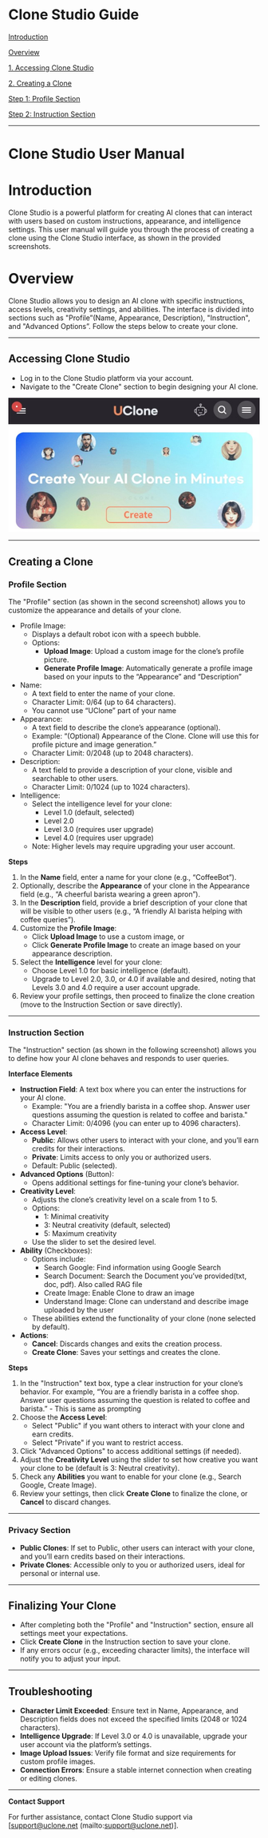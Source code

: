 # Clone Studio Guide

[Introduction](#introduction)

[Overview](#overview)

[1. Accessing Clone Studio](#accessing-clone-studio)

[2. Creating a Clone](#creating-a-clone)

[Step 1: Profile Section](#step-1:-profile-section)

[Step 2: Instruction Section](#step-2:-instruction-section)

---

# Clone Studio User Manual

# Introduction 

Clone Studio is a powerful platform for creating AI clones that can interact with users based on custom instructions, appearance, and intelligence settings. This user manual will guide you through the process of creating a clone using the Clone Studio interface, as shown in the provided screenshots.

# Overview

Clone Studio allows you to design an AI clone with specific instructions, access levels, creativity settings, and abilities. The interface is divided into sections such as "Profile”(Name, Appearance, Description), "Instruction", and "Advanced Options”. Follow the steps below to create your clone.

---

## Accessing Clone Studio 

* Log in to the Clone Studio platform via your account.  
* Navigate to the "Create Clone" section to begin designing your AI clone.

![](Screenshot%202025-03-04%20132756.jpg)

---

## Creating a Clone

### Profile Section 

The "Profile" section (as shown in the second screenshot) allows you to customize the appearance and details of your clone.

* Profile Image:  
  * Displays a default robot icon with a speech bubble.  
  * Options:  
    * **Upload Image**: Upload a custom image for the clone’s profile picture.  
    * **Generate Profile Image**: Automatically generate a profile image based on your inputs to the “Appearance” and “Description”  
* Name:  
  * A text field to enter the name of your clone.  
  * Character Limit: 0/64 (up to 64 characters).  
  * You cannot use “UClone” part of your name  
* Appearance:  
  * A text field to describe the clone’s appearance (optional).  
  * Example: “(Optional) Appearance of the Clone. Clone will use this for profile picture and image generation.”  
  * Character Limit: 0/2048 (up to 2048 characters).  
* Description:  
  * A text field to provide a description of your clone, visible and searchable to other users.  
  * Character Limit: 0/1024 (up to 1024 characters).  
* Intelligence:  
  * Select the intelligence level for your clone:  
    * Level 1.0 (default, selected)  
    * Level 2.0  
    * Level 3.0 (requires user upgrade)  
    * Level 4.0 (requires user upgrade)  
  * Note: Higher levels may require upgrading your user account.

**Steps**

1. In the **Name** field, enter a name for your clone (e.g., “CoffeeBot”).  
2. Optionally, describe the **Appearance** of your clone in the Appearance field (e.g., “A cheerful barista wearing a green apron”).  
3. In the **Description** field, provide a brief description of your clone that will be visible to other users (e.g., “A friendly AI barista helping with coffee queries”).  
4. Customize the **Profile Image**:  
   * Click **Upload Image** to use a custom image, or  
   * Click **Generate Profile Image** to create an image based on your appearance description.  
5. Select the **Intelligence** level for your clone:  
   * Choose Level 1.0 for basic intelligence (default).  
   * Upgrade to Level 2.0, 3.0, or 4.0 if available and desired, noting that Levels 3.0 and 4.0 require a user account upgrade.  
6. Review your profile settings, then proceed to finalize the clone creation (move to the Instruction Section or save directly).

---

### Instruction Section 

The "Instruction" section (as shown in the following screenshot) allows you to define how your AI clone behaves and responds to user queries.

**Interface Elements**

* **Instruction Field**: A text box where you can enter the instructions for your AI clone.  
  * Example: "You are a friendly barista in a coffee shop. Answer user questions assuming the question is related to coffee and barista."  
  * Character Limit: 0/4096 (you can enter up to 4096 characters).  
* **Access Level**:  
  * **Public**: Allows other users to interact with your clone, and you’ll earn credits for their interactions.  
  * **Private**: Limits access to only you or authorized users.  
  * Default: Public (selected).  
* **Advanced Options** (Button):  
  * Opens additional settings for fine-tuning your clone’s behavior.  
* **Creativity Level**:  
  * Adjusts the clone’s creativity level on a scale from 1 to 5\.  
  * Options:  
    * 1: Minimal creativity  
    * 3: Neutral creativity (default, selected)  
    * 5: Maximum creativity  
  * Use the slider to set the desired level.  
* **Ability** (Checkboxes):  
  * Options include:  
    * Search Google: Find information using Google Search  
    * Search Document: Search the Document you’ve provided(txt, doc, pdf). Also called RAG file  
    * Create Image: Enable Clone to draw an image   
    * Understand Image: Clone can understand and describe image uploaded by the user  
  * These abilities extend the functionality of your clone (none selected by default).  
* **Actions**:  
  * **Cancel**: Discards changes and exits the creation process.  
  * **Create Clone**: Saves your settings and creates the clone.

**Steps**

1. In the "Instruction" text box, type a clear instruction for your clone’s behavior. For example, “You are a friendly barista in a coffee shop. Answer user questions assuming the question is related to coffee and barista.” \- This is same as prompting  
2. Choose the **Access Level**:  
   * Select "Public" if you want others to interact with your clone and earn credits.  
   * Select "Private" if you want to restrict access.  
3. Click "Advanced Options" to access additional settings (if needed).  
4. Adjust the **Creativity Level** using the slider to set how creative you want your clone to be (default is 3: Neutral creativity).  
5. Check any **Abilities** you want to enable for your clone (e.g., Search Google, Create Image).  
6. Review your settings, then click **Create Clone** to finalize the clone, or **Cancel** to discard changes.

---

### Privacy Section

* **Public Clones**: If set to Public, other users can interact with your clone, and you’ll earn credits based on their interactions.  
* **Private Clones**: Accessible only to you or authorized users, ideal for personal or internal use.  

---

## Finalizing Your Clone

* After completing both the "Profile" and "Instruction" section, ensure all settings meet your expectations.  
* Click **Create Clone** in the Instruction section to save your clone.  
* If any errors occur (e.g., exceeding character limits), the interface will notify you to adjust your input.


---

## Troubleshooting

* **Character Limit Exceeded**: Ensure text in Name, Appearance, and Description fields does not exceed the specified limits (2048 or 1024 characters).  
* **Intelligence Upgrade**: If Level 3.0 or 4.0 is unavailable, upgrade your user account via the platform’s settings.  
* **Image Upload Issues**: Verify file format and size requirements for custom profile images.  
* **Connection Errors**: Ensure a stable internet connection when creating or editing clones.

---

**Contact Support**

For further assistance, contact Clone Studio support via \[support@uclone.net (mailto:support@uclone.net)\].


